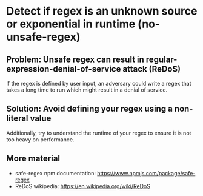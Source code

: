 # Detect if regex is an unknown source or exponential in runtime (no-unsafe-regex)

## Problem: Unsafe regex can result in regular-expression-denial-of-service attack (ReDoS)
If the regex is defined by user input, an adversary could write a regex that takes a long time to run which might result in a denial of service.

## Solution: Avoid defining your regex using a non-literal value
Additionally, try to understand the runtime of your regex to ensure it is not too heavy on performance.

## More material
- safe-regex npm documentation: https://www.npmjs.com/package/safe-regex
- ReDoS wikipedia: https://en.wikipedia.org/wiki/ReDoS